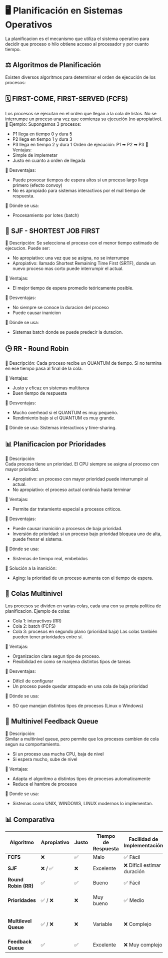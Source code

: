# 🖥️ Planificación en Sistemas Operativos
La planificacion es el mecanismo que utiliza el sistema operativo para decidir que proceso o hilo obtiene acceso al procesador y por cuanto tiempo. 
## ⚖️ Algoritmos de Planificación
Existen diversos algoritmos para determinar el orden de ejecución de los procesos:
## 🗓️  FIRST-COME, FIRST-SERVED (FCFS)
  Los procesos se ejecutan en el orden que llegan a la cola de listos.  No se interrumpe un proceso una vez que comienza su ejecución (no apropiativo).
  🔹 Ejemplo: Supongamos 3 procesos:  
  - P1 llega en tiempo 0 y dura 5
  - P2 llega en tiempo 1 y dura 3
  - P3 llega en tiempo 2 y dura 1
  Orden de ejecución: P1 ➡ P2 ➡ P3
  🔹 Ventajas:  
  - Simple de implemetar
  - Justo en cuanto a orden de llegada
    
🔹 Desventajas:  
  - Puede provocar tiempos de espera altos si un proceso largo llega primero (efecto convoy)
  - No es apropiado para sistemas interactivos por el mal tiempo de respuesta.

🔹 Dónde se usa:
  - Procesamiento por lotes (batch)

  ## 🧠  SJF - SHORTEST JOB FIRST
  🔹 Descripción: 
  Se selecciona el proceso con el menor tiempo estimado de ejecucion. Puede ser:
  - No apropiativo: una vez que se asigna, no se interrumpe
  - Apropiativo: llamado Shortest Remaining Time First (SRTF), donde un nuevo proceso mas corto puede interrumpir el actual.

🔹 Ventajas: 
  - El mejor tiempo de espera promedio teóricamente posible.

🔹 Desventajas: 
  - No siempre se conoce la duracion del proceso
  - Puede causar inanicion

🔹 Dónde se usa:
  - Sistemas batch donde se puede predecir la duracion.

  ## 🕒 RR - Round Robin
  🔹 Descripción:
  Cada proceso recibe un QUANTUM de tiempo. Si no termina en ese tiempo pasa al final de la cola.
  
  🔹 Ventajas:
  - Justo y eficaz en sistemas multitarea
  - Buen tiempo de respuesta
 
  🔹 Desventajas:
  - Mucho overhead si el QUANTUM es muy pequeño.
  - Rendimiento bajo si el QUANTUM es muy grande.
  
  🔹 Dónde se usa:
   Sistemas interactivos y time-sharing.

 ## 📊 Planificacion por Prioridades
 🔹 Descripción:    
    Cada proceso tiene un prioridad. El CPU siempre se asigna al proceso con       mayor prioridad.
  - Apropiativo: un proceso con mayor prioridad puede interrumpir al actual.
  - No apropiativo: el proceso actual continúa hasta terminar
    
🔹 Ventajas:  
   - Permite dar tratamiento especial a procesos críticos.
     
🔹 Desventajas:   
  - Puede causar inanición a procesos de baja prioridad.  
  - Inversión de prioridad: si un proceso bajo prioridad bloquea uno de alta, puede frenar el sistema.
    
🔹 Dónde se usa:
   - Sistemas de tiempo real, embebidos
       
🔹 Solución a la inanición:   
  - Aging: la prioridad de un proceso aumenta con el tiempo de espera.  


  ## 🧪 Colas Multinivel 
  Los procesos se dividen en varias colas, cada una con su propia politica de planificacion. Ejemplo de colas:
  - Cola 1: interactivos (RR)
  - Cola 2: batch (FCFS)
  - Cola 3: procesos en segundo plano (prioridad baja)
  Las colas también pueden tener prioridades entre sí.

🔹 Ventajas:  
  - Organizacion clara segun tipo de proceso.  
  - Flexibilidad en como se manjena distintos tipos de tareas
    
🔹 Desventajas:  
   - Dificil de configurar  
   - Un proceso puede quedar atrapado en una cola de baja prioridad

      
🔹 Dónde se usa:  
  - SO que manejan distintos tipos de procesos (Linux o Windows)  

  ## 🔄 Multinivel Feedback Queue  
  🔹 Descripción:   
  Similar a multinivel queue, pero permite que los procesos cambien de cola segun su comportamiento.
  - Si un proceso usa mucha CPU, baja de nivel  
  - Si espera mucho, sube de nivel

🔹 Ventajas:  
  - Adapta el algoritmo a distintos tipos de procesos automaticamente  
  - Reduce el hambre de procesos
  
  
🔹 Donde se usa:  
  - Sistemas como UNIX, WINDOWS, LINUX modernos lo implementan.  

    
##  📊 Comparativa


| Algoritmo              | Apropiativo | Justo | Tiempo de Respuesta | Facilidad de Implementación | Comentarios |
|------------------------|-------------|-------|----------------------|------------------------------|-------------|
| **FCFS**               | ❌          | ✅    |  Malo              | ✅ Fácil                     | Efecto convoy |
| **SJF**                | ❌ / ✅     | ❌    |  Excelente         | ❌ Difícil estimar duración  | Puede causar inanición |
| **Round Robin (RR)**   | ✅          | ✅    |  Bueno             | ✅ Fácil                     | Depende del quantum |
| **Prioridades**        | ✅ / ❌     | ❌    |  Muy bueno         | ✅ Medio                     | Puede haber inversión de prioridad |
| **Multilevel Queue**   | ✅ / ❌     | ❌    |  Variable          | ❌ Complejo                  | Buena separación de tipos de procesos |
| **Feedback Queue**     | ✅          | ✅    |  Excelente         | ❌ Muy complejo              | Se adapta dinámicamente |




